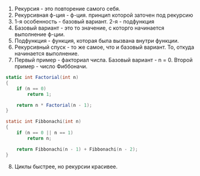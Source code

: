 1. Рекурсия - это повторение самого себя.
2. Рекурсивная ф-ция - ф-ция. принцип которой заточен под рекурсию
3. 1-я особенность - базовый вариант. 2-я - подфункция
4. Базовый вариант - это то значение, с которго начинается выполнение ф-ции.
5. Подфункция - функция, которая была вызвана внутри функции.
6. Рекурсивный спуск - то же самое, что и базовый вариант. То, откуда начинается выполнение.
7. Первый пример - факториал числа. Базовый вариант - n = 0. Второй пример - число Фиббоначи. 
```C#
static int Factorial(int n)
{
	if (n == 0)
		return 1;

	return n * Factorial(n - 1);
}
```

```C
static int Fibbonachi(int n)
{
	if (n == 0 || n == 1)
		return n;

	return Fibbonachi(n - 1) + Fibbonachi(n - 2);
}
```
8. Циклы быстрее, но рекурсии красивее.